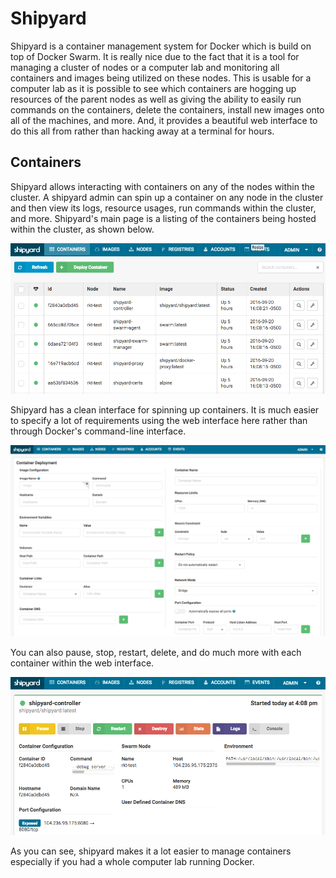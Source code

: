 # Shipyard

Shipyard is a container management system for Docker which is build on top of Docker Swarm. It is really nice due to the fact that it is a tool for managing a cluster of nodes or a computer lab and monitoring all containers and images being utilized on these nodes. This is usable for a computer lab as it is possible to see which containers are hogging up resources of the parent nodes as well as giving the ability to easily run commands on the containers, delete the containers, install new images onto all of the machines, and more. And, it provides a beautiful web interface to do this all from rather than hacking away at a terminal for hours.

## Containers

Shipyard allows interacting with containers on any of the nodes within the cluster. A shipyard admin can spin up a container on any node in the cluster and then view its logs, resource usages, run commands within the cluster, and more. Shipyard's main page is a listing of the containers being hosted within the cluster, as shown below.

![alt text][containers]

Shipyard has a clean interface for spinning up containers. It is much easier to specify a lot of requirements using the web interface here rather than through Docker's command-line interface.

![alt text][deploy]

You can also pause, stop, restart, delete, and do much more with each container within the web interface.

![alt text][details]

As you can see, shipyard makes it a lot easier to manage containers especially if you had a whole computer lab running Docker.

[containers]: containers.png "List of containers"
[deploy]: deploy.png "Deploying a new container"
[details]: details.png "Detailing a container"
